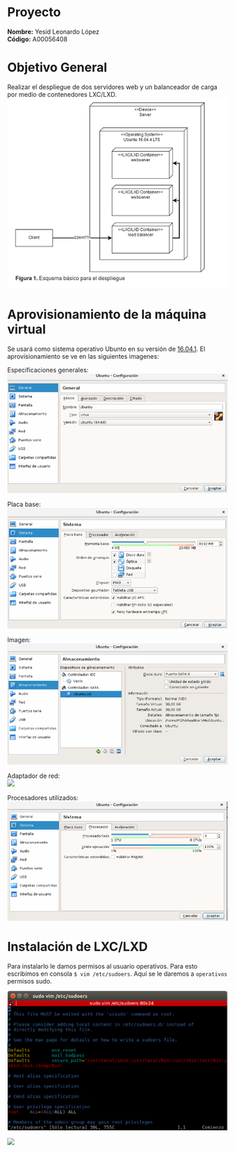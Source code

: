 # Proyecto   
**Nombre:** Yesid Leonardo López  
**Código:** A00056408  

# Objetivo General  

Realizar el despliegue de dos servidores web y un balanceador de carga por medio de contenedores LXC/LXD. 
![](https://github.com/leonleo997/so-project/blob/yesid/A00056408/Images/objetivos.png)  

# Aprovisionamiento de la máquina virtual  

Se usará como sistema operativo Ubunto en su versión de [16.04.1](http://releases.ubuntu.com/16.04/). El aprovisionamiento se ve en las siguientes imagenes:  

Especificaciones generales:  
![](https://github.com/leonleo997/so-project/blob/yesid/A00056408/Images/ubuntuGeneral.png)  

Placa base:  
![](https://github.com/leonleo997/so-project/blob/yesid/A00056408/Images/ubuntuPlaca.png)  

Imagen:  
![](https://github.com/leonleo997/so-project/blob/yesid/A00056408/Images/ubuntuImagen.png)  

Adaptador de red:  
![](https://github.com/leonleo997/so-project/blob/yesid/A00056408/Images/Images/ubuntuAdaptor.png)  

Procesadores utilizados:  
![](https://github.com/leonleo997/so-project/blob/yesid/A00056408/Images/ubuntuprocesadores.png)

# Instalación de LXC/LXD  

Para instalarlo le damos permisos al usuario operativos. Para esto escribimos en consola ``$ vim /etc/sudoers``. Aquí se le daremos a `operativos` permisos sudo.  

![](https://github.com/leonleo997/so-project/blob/yesid/A00056408/Images/sudoers.png)




![](https://github.com/leonleo997/so-project/blob/yesid/A00056408/Images/)